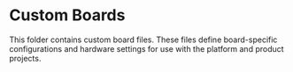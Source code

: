 # Custom Boards

This folder contains custom board files.
These files define board-specific configurations and hardware settings for use with the platform and product projects.

